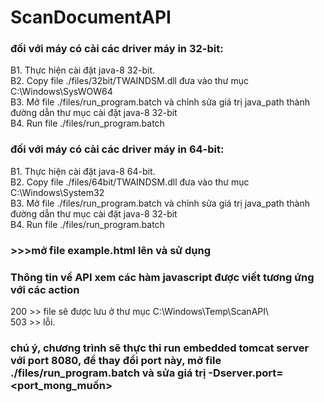 # ScanDocumentAPI
### đối với máy có cài các driver máy in 32-bit:
B1. Thực hiện cài đặt java-8 32-bit.<br/>
B2. Copy file ./files/32bit/TWAINDSM.dll đưa vào thư mục C:\Windows\SysWOW64<br/>
B3. Mở file ./files/run_program.batch và chỉnh sửa giá trị java_path thành đường dẫn thư mục cài đặt java-8 32-bit<br/>
B4. Run file ./files/run_program.batch <br/>
### đối với máy có cài các driver máy in 64-bit:<br/>
B1. Thực hiện cài đặt java-8 64-bit.<br/>
B2. Copy file ./files/64bit/TWAINDSM.dll đưa vào thư mục C:\Windows\System32<br/>
B3. Mở file ./files/run_program.batch và chỉnh sửa giá trị java_path thành đường dẫn thư mục cài đặt java-8 32-bit<br/>
B4. Run file ./files/run_program.batch <br/>
### >>>mở file example.html lên và sử dụng
### Thông tin về API xem các hàm javascript được viết tương ứng với các action
200 >> file sẽ được lưu ở thư mục C:\Windows\Temp\ScanAPI\ <br/>
503 >> lỗi. <br/>
### chú ý, chương trình sẽ thực thi run embedded tomcat server với port 8080, để thay đổi port này, mở file ./files/run_program.batch và sửa giá trị -Dserver.port=<port_mong_muốn>
